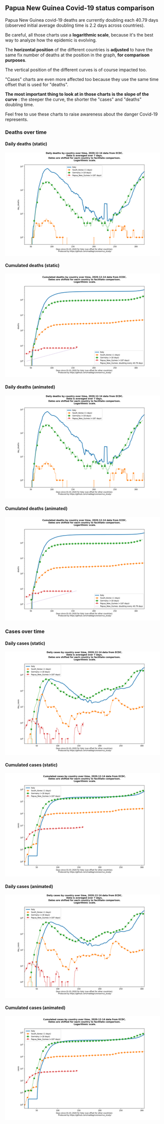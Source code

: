 ## Papua New Guinea Covid-19 status comparison 

Papua New Guinea covid-19 deaths are currently doubling each 40.79 days (observed initial average doubling time is 2.2 days across countries).



Be careful, all those charts use a **logarithmic scale**, because it's the best way to analyze how the epidemic is evolving.
 
The **horizontal position** of the different countries is **adjusted** to have the same fix number of deaths at the position in the graph, **for comparison purposes**.

The vertical position of the different curves is of course impacted too.

"Cases" charts are even more affected too because they use the same time offset that is used for "deaths".

**The most important thing to look at in those charts is the slope of the curve** : the steeper the curve, the shorter the "cases" and "deaths" doubling time.

Feel free to use these charts to raise awareness about the danger Covid-19 represents. 


 
### Deaths over time
 
#### Daily deaths (static)
![Papua New Guinea covid-19 daily deaths static chart](https://raw.githubusercontent.com/madlag/coronavirus_study/master/notebooks/graphs/2020-12-14/countries/Papua_New_Guinea/2020-12-14_Papua_New_Guinea_day_deaths.png "Papua New Guinea covid-19 day_deaths static chart")   
 
#### Cumulated deaths (static)
![Papua New Guinea covid-19 cumulated deaths static chart](https://raw.githubusercontent.com/madlag/coronavirus_study/master/notebooks/graphs/2020-12-14/countries/Papua_New_Guinea/2020-12-14_Papua_New_Guinea_deaths.png "Papua New Guinea covid-19 deaths static chart")   
 
#### Daily deaths (animated)
![Papua New Guinea covid-19 daily deaths animated chart](https://raw.githubusercontent.com/madlag/coronavirus_study/master/notebooks/graphs/2020-12-14/countries/Papua_New_Guinea/2020-12-14_Papua_New_Guinea_day_deaths.gif "Papua New Guinea covid-19 day_deaths animated chart")   
 
#### Cumulated deaths (animated)
![Papua New Guinea covid-19 cumulated deaths animated chart](https://raw.githubusercontent.com/madlag/coronavirus_study/master/notebooks/graphs/2020-12-14/countries/Papua_New_Guinea/2020-12-14_Papua_New_Guinea_deaths.gif "Papua New Guinea covid-19 deaths animated chart")   

 
### Cases over time
 
#### Daily cases (static)
![Papua New Guinea covid-19 daily cases static chart](https://raw.githubusercontent.com/madlag/coronavirus_study/master/notebooks/graphs/2020-12-14/countries/Papua_New_Guinea/2020-12-14_Papua_New_Guinea_day_cases.png "Papua New Guinea covid-19 day_cases static chart")   
 
#### Cumulated cases (static)
![Papua New Guinea covid-19 cumulated cases static chart](https://raw.githubusercontent.com/madlag/coronavirus_study/master/notebooks/graphs/2020-12-14/countries/Papua_New_Guinea/2020-12-14_Papua_New_Guinea_cases.png "Papua New Guinea covid-19 cases static chart")   
 
#### Daily cases (animated)
![Papua New Guinea covid-19 daily cases animated chart](https://raw.githubusercontent.com/madlag/coronavirus_study/master/notebooks/graphs/2020-12-14/countries/Papua_New_Guinea/2020-12-14_Papua_New_Guinea_day_cases.gif "Papua New Guinea covid-19 day_cases animated chart")   
 
#### Cumulated cases (animated)
![Papua New Guinea covid-19 cumulated cases animated chart](https://raw.githubusercontent.com/madlag/coronavirus_study/master/notebooks/graphs/2020-12-14/countries/Papua_New_Guinea/2020-12-14_Papua_New_Guinea_cases.gif "Papua New Guinea covid-19 cases animated chart")   

